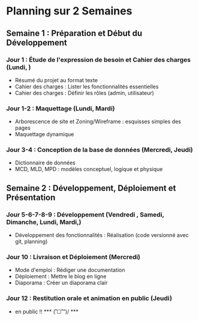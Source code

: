 # Planning sur 2 Semaines

## Semaine 1 : Préparation et Début du Développement

### Jour 1 : Étude de l'expression de besoin et Cahier des charges (Lundi, )

- Résumé du projet au format texte
- Cahier des charges : Lister les fonctionnalités essentielles
- Cahier des charges : Définir les rôles (admin, utilisateur)

### Jour 1-2 : Maquettage (Lundi, Mardi)

- Arborescence de site et Zoning/Wireframe : esquisses simples des pages
- Maquettage dynamique

### Jour 3-4 : Conception de la base de données (Mercredi, Jeudi)

- Dictionnaire de données 
- MCD, MLD, MPD : modèles conceptuel, logique et physique

## Semaine 2 : Développement, Déploiement et Présentation

### Jour 5-6-7-8-9 : Développement (Vendredi , Samedi, Dimanche, Lundi, Mardi,)

- Développement des fonctionnalités : Réalisation (code versionné avec git, planning)

### Jour 10 : Livraison et Déploiement (Mercredi)

- Mode d'emploi : Rédiger une documentation
- Déploiement : Mettre le blog en ligne
- Diaporama : Créer un diaporama clair

### Jour 12 : Restitution orale et animation en public (Jeudi)

- en public !! *** \(˚☐˚”)/ ***
